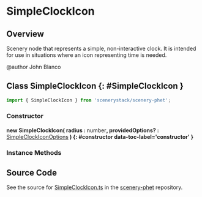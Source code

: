 # SimpleClockIcon

## Overview

Scenery node that represents a simple, non-interactive clock.  It is
intended for use in situations where an icon representing time is needed.

@author John Blanco

## Class SimpleClockIcon {: #SimpleClockIcon }


```js
import { SimpleClockIcon } from 'scenerystack/scenery-phet';
```
### Constructor

#### new SimpleClockIcon( radius : <span style="font-weight: 400;"><span style="color: hsla(calc(var(--md-hue) + 180deg),80%,40%,1);">number</span></span>, providedOptions? : <span style="font-weight: 400;">[SimpleClockIconOptions](../scenery-phet/SimpleClockIcon.md#SimpleClockIconOptions)</span> ) {: #constructor data-toc-label='constructor' }

### Instance Methods





## Source Code

See the source for [SimpleClockIcon.ts](https://github.com/phetsims/scenery-phet/blob/main/js/SimpleClockIcon.ts) in the [scenery-phet](https://github.com/phetsims/scenery-phet) repository.

